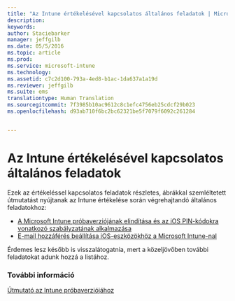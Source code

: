 ```yaml
---
title: "Az Intune értékelésével kapcsolatos általános feladatok | Microsoft Intune"
description: 
keywords: 
author: Staciebarker
manager: jeffgilb
ms.date: 05/5/2016
ms.topic: article
ms.prod: 
ms.service: microsoft-intune
ms.technology: 
ms.assetid: c7c2d100-793a-4ed8-b1ac-1da637a1a19d
ms.reviewer: jeffgilb
ms.suite: ems
translationtype: Human Translation
ms.sourcegitcommit: 7f3985b10ac9612c8c1efc4756eb25cdcf29b023
ms.openlocfilehash: d93ab710f6bc2bc62321be5f7079f6092c261284


---
```



# Az Intune értékelésével kapcsolatos általános feladatok

Ezek az értékeléssel kapcsolatos feladatok részletes, ábrákkal szemléltetett útmutatást nyújtanak az Intune értékelése során végrehajtandó általános feladatokhoz:

- [A Microsoft Intune próbaverziójának elindítása és az iOS PIN-kódokra vonatkozó szabályzatának alkalmazása](start-a-microsoft-intune-trial-and-deploy-ios-pin-policy.md)
- [E-mail hozzáférés beállítása iOS-eszközökhöz a Microsoft Intune-nal](set-up-email-access-for-ios-devices-using-microsoft-intune.md)

Érdemes lesz később is visszalátogatnia, mert a közeljövőben további feladatokat adunk hozzá a listához.

### További információ
[Útmutató az Intune próbaverziójához](get-started-with-a-30-day-trial-of-microsoft-intune.md)



<!--HONumber=Jun16_HO4-->


